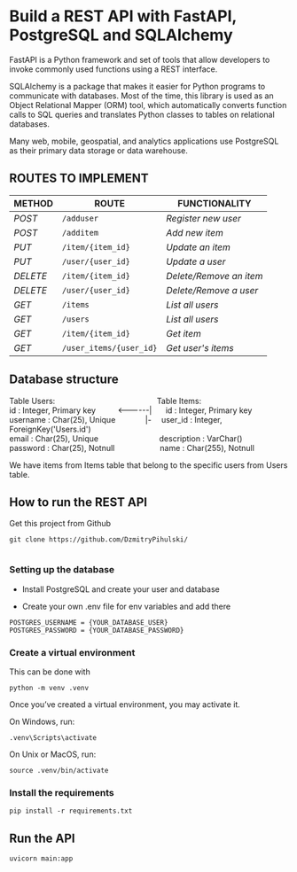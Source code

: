 # Build a REST API with FastAPI, PostgreSQL and SQLAlchemy
FastAPI is a Python framework and set of tools that allow developers to invoke commonly used functions using a REST interface. 

SQLAlchemy is a package that makes it easier for Python programs to communicate with databases. Most of the time, this library is used as an Object Relational Mapper (ORM) tool, which automatically converts function calls to SQL queries and translates Python classes to tables on relational databases.

Many web, mobile, geospatial, and analytics applications use PostgreSQL as their primary data storage or data warehouse.
## ROUTES TO IMPLEMENT
| METHOD | ROUTE | FUNCTIONALITY |                                  
| ------- | ----- | ------------- |
| *POST* | ```/adduser``` | _Register new user_| 
| *POST* | ```/additem``` |_Add new item_|
| *PUT* | ```/item/{item_id}``` | _Update an item_|
| *PUT* | ```/user/{user_id}``` | _Update a user_|
| *DELETE* | ```/item/{item_id}``` | _Delete/Remove an item_ |
| *DELETE* | ```/user/{user_id}``` | _Delete/Remove a user_ |
| *GET* | ```/items``` | _List all users_|
| *GET* | ```/users``` | _List all users_|
| *GET* | ```/item/{item_id}``` | _Get item_|
| *GET* | ```/user_items/{user_id}``` | _Get user's items_|

## Database structure

Table Users: &emsp;&emsp;&emsp; &emsp; &emsp; &emsp;&emsp;&emsp;&emsp;&emsp;&emsp;&emsp;Table Items:<br>
id : Integer, Primary key &emsp; &emsp; <------|&emsp;&ensp; id : Integer, Primary key<br> 
username : Char(25), Unique      &emsp;&emsp; &emsp; |-&emsp; user_id : Integer, ForeignKey('Users.id')<br>
email : Char(25), Unique&emsp;&emsp;&emsp;&emsp; &emsp; &emsp;&emsp;  description : VarChar()<br>
password : Char(25), Notnull    &emsp;&emsp;&emsp; &emsp;&emsp;  name : Char(255), Notnull<br>

We have items from Items table that belong to the specific users from Users table.
## How to run the REST API
Get this project from Github
``` 
git clone https://github.com/DzmitryPihulski/
 
```



### Setting up the database

* Install PostgreSQL and create your user and database

* Create your own .env file for env variables and add there 

``` 
POSTGRES_USERNAME = {YOUR_DATABASE_USER}
POSTGRES_PASSWORD = {YOUR_DATABASE_PASSWORD}
```

### Create a virtual environment
This can be done with 
``` 
python -m venv .venv
 ```

Once you’ve created a virtual environment, you may activate it.

On Windows, run:
``` 
.venv\Scripts\activate
```

On Unix or MacOS, run: 

```
source .venv/bin/activate
```



### Install the requirements 

``` 
pip install -r requirements.txt
```

## Run the API

``` 
uvicorn main:app 
```